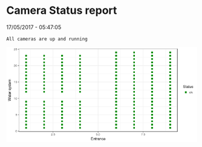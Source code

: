 Camera Status report
================
17/05/2017 - 05:47:05

    All cameras are up and running

![](camreport_files/figure-markdown_github/unnamed-chunk-2-1.png)
